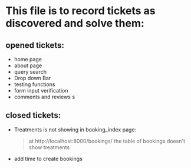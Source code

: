 
# This file is to record tickets as discovered and solve them:

## opened tickets:


+ home page
+ about page
+ query search
+ Drop down Bar
+ testing functions
+ form input verification
+ comments and reviews
s





## closed tickets:
+ Treatments is not showing in booking_index page: 
    > at http://localhost:8000/bookings/  the table of bookings doesn't show treatments
+ add time to create bookings